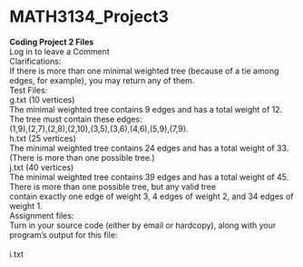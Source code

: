 # MATH3134_Project3<br>
<b>Coding Project 2 Files</b><br>
Log in to leave a Comment<br>
Clarifications:<br>
If there is more than one minimal weighted tree (because of a tie among edges, for example), you may return any of them.<br>
Test Files:<br>
g.txt (10 vertices)<br>
The minimal weighted tree contains 9 edges and has a total weight of 12. The tree must contain these edges:<br> (1,9),(2,7),(2,8),(2,10),(3,5),(3,6),(4,6),(5,9),(7,9).<br>
h.txt (25 vertices)<br>
The minimal weighted tree contains 24 edges and has a total weight of 33. (There is more than one possible tree.)<br>
j.txt (40 vertices)<br>
The minimal weighted tree contains 39 edges and has a total weight of 45. There is more than one possible tree, but any valid tree <br> contain exactly one edge of weight 3, 4 edges of weight 2, and 34 edges of weight 1.<br>
Assignment files:<br>
Turn in your source code (either by email or hardcopy), along with your program’s output for this file:<br>
<br>
i.txt
